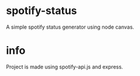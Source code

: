 # spotify-status
A simple spotify status generator using node canvas.

# info
Project is made using spotify-api.js and express.
